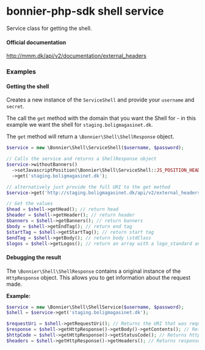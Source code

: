 # bonnier-php-sdk shell service

Service class for getting the shell.

#### Official documentation
http://mmm.dk/api/v2/documentation/external_headers

### Examples

#### Getting the shell

Creates a new instance of the ```ServiceShell``` and provide your ```username``` and ```secret```.

The call the ```get``` method with the domain that you want the Shell for - in this example we want the shell for ```staging.boligmagasinet.dk```.

The ```get``` method will return a ```\Bonnier\Shell\ShellResponse``` object.

```php
$service = new \Bonnier\Shell\ServiceShell($username, $password);

// Calls the service and returns a ShellResponse object
$service->withoutBanners()
  ->setJavascriptPosition(\Bonnier\Shell\ServiceShell::JS_POSITION_HEADER)
  ->get('staging.boligmagasinet.dk');

// alternatively just provide the full URI to the get method
$service->get('http://staging.boligmagasinet.dk/api/v2/external_headers?without_baners=true');

// Get the values
$head = $shell->getHead(); // return head
$header = $shell->getHeader(); // return header
$banners = $shell->getBanners(); // return banners
$body = $shell->getEndTag(); // return end tag
$startTag = $shell->getStartTag(); // return start tag
$endTag = $shell->getBody(); // return body \stdClass
$logos = $shell->getLogos(); // return an array with a logo_standard and a logo_unicolor_white url
```

#### Debugging the result

The ```\Bonnier\Shell\ShellResponse``` contains a original instance of the ```HttpResponse``` object. This allows you to get information about the request made.

**Example:**

```php
$service = new \Bonnier\Shell\ShellService($username, $password);
$shell = $service->get('staging.boligmagasinet.dk');

$requestUri = $shell->getRequestUri(); // Returns the URI that was requested
$response = $shell->getHttpResponse()->getBody()->getContents(); // Returns raw response body
$httpCode = $shell->getHttpResponse()->getStatusCode(); // Returns http status code
$headers = $shell->getHttpResponse()->getHeaders(); // Returns response headers
```
